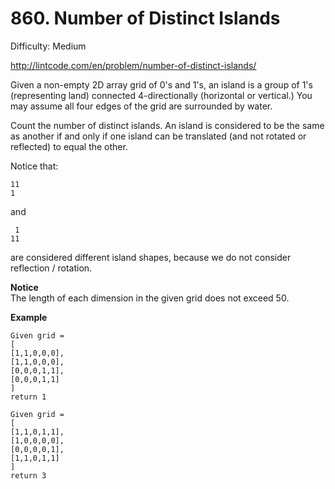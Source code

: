 # 860. Number of Distinct Islands

Difficulty: Medium

http://lintcode.com/en/problem/number-of-distinct-islands/

Given a non-empty 2D array grid of 0's and 1's, an island is a group of 1's (representing land) connected 4-directionally (horizontal or vertical.) You may assume all four edges of the grid are surrounded by water.

Count the number of distinct islands. An island is considered to be the same as another if and only if one island can be translated (and not rotated or reflected) to equal the other.

Notice that:
```
11
1
```
and
```
 1
11
```
are considered different island shapes, because we do not consider reflection / rotation.

**Notice**  
The length of each dimension in the given grid does not exceed 50.

**Example**  
```
Given grid = 
[
[1,1,0,0,0],
[1,1,0,0,0],
[0,0,0,1,1],
[0,0,0,1,1]
]
return 1
```
```
Given grid = 
[
[1,1,0,1,1],
[1,0,0,0,0],
[0,0,0,0,1],
[1,1,0,1,1]
]
return 3
```
